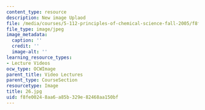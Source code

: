 ```yaml
---
content_type: resource
description: New image Uplaod
file: /media/courses/5-112-principles-of-chemical-science-fall-2005/f8fe00248aa6a85b329e82468aa150bf_26.jpg
file_type: image/jpeg
image_metadata:
  caption: ''
  credit: ''
  image-alt: ''
learning_resource_types:
- Lecture Videos
ocw_type: OCWImage
parent_title: Video Lectures
parent_type: CourseSection
resourcetype: Image
title: 26.jpg
uid: f8fe0024-8aa6-a85b-329e-82468aa150bf
---
```

